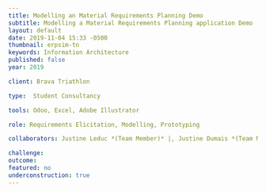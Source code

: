 ```yaml
---
title: Modelling an Material Requirements Planning Demo
subtitle: Modelling a Material Requirements Planning application Demo
layout: default
date: 2019-11-04 15:33 -0500
thumbnail: erpsim-tn
keywords: Information Architecture
published: false
year: 2019

client: Brava Triathlon

type:  Student Consultancy 

tools: Odoo, Excel, Adobe Illustrator

role: Requirements Elicitation, Modelling, Prototyping

collaborators: Justine Leduc *(Team Member)* |, Justine Dumais *(Team Member)* |, Hyung-Koo Lee *(Advisor - Professor)*

challenge:
outcome:
featured: no
underconstruction: true
---
```

